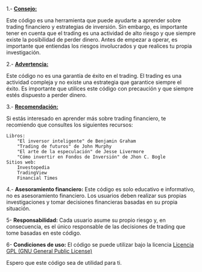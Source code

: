 1.- **<u>Consejo:</u>**

Este código es una herramienta que puede ayudarte a aprender sobre trading financiero y estrategias de inversión. Sin embargo, es importante tener en cuenta que el trading es una actividad de alto riesgo y que siempre existe la posibilidad de perder dinero. Antes de empezar a operar, es importante que entiendas los riesgos involucrados y que realices tu propia investigación.

2.- **<u>Advertencia:</u>**

Este código no es una garantía de éxito en el trading. El trading es una actividad compleja y no existe una estrategia que garantice siempre el éxito. Es importante que utilices este código con precaución y que siempre estés dispuesto a perder dinero.

3.- **<u>Recomendación:</u>**

Si estás interesado en aprender más sobre trading financiero, te recomiendo que consultes los siguientes recursos:

    Libros:
        "El inversor inteligente" de Benjamin Graham
        "Trading de futuros" de John Murphy
        "El arte de la especulación" de Jesse Livermore
        "Cómo invertir en Fondos de Inversión" de Jhon C. Bogle
    Sitios web:
        Investopedia
        TradingView
        Financial Times


4.- **Asesoramiento financiero:** Este código es solo educativo e informativo, no es asesoramiento financiero. Los usuarios deben realizar sus propias investigaciones y tomar decisiones financieras basadas en su propia situación.

5- **Responsabilidad:** Cada usuario asume su propio riesgo y, en consecuencia, es el único responsable de las decisiones de trading que tome basadas en este código.

6- **Condiciones de uso:** El código se puede utilizar bajo la licencia [Licencia GPL (GNU General Public License)](https://www.gnu.org/licenses/gpl-3.0.html)

Espero que este código sea de utilidad para ti.
